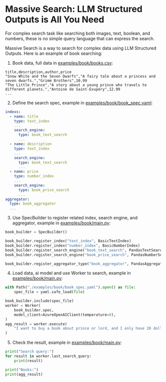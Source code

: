 Massive Search: LLM Structured Outputs is All You Need
=================

For complex search task like searching both images, text, boolean, and numbers,
these is no simple query language that can express the search.

Massive Search is a way to search for complex data using LLM Structured Outputs.
Here is an example of book searching:

1. Book data, full data in [examples/book/books.csv](examples/book/books.csv):

``` csv
title,description,author,price
"Snow White and the Seven Dwarfs","A fairy tale about a princess and seven dwarfs.","Grimm Brothers",10.99
"The Little Prince","A story about a young prince who travels to different planets.","Antoine de Saint-Exupéry",12.99
...
```

2. Define the search spec, example in [examples/book/book_spec.yaml](examples/book/book_spec.yaml):

``` yaml
indexs:
  - name: title
    type: text_index
    ...
    search_engine:
      type: book_text_search
      ...
  - name: description
    type: text_index
    ...
    search_engine:
      type: book_text_search
      ...
  - name: price
    type: number_index
    ...
    search_engine:
      type: book_price_search
      ...
aggregator:
  type: book_aggregator
  ...
```

3. Use SpecBuilder to register related index, search engine, and aggregator, example in [examples/book/main.py](examples/book/main.py):

``` python
book_builder = SpecBuilder()

book_builder.register_index("text_index", BasicTextIndex)
book_builder.register_index("number_index", BasicNumberIndex)
book_builder.register_search_engine("book_text_search", PandasTextSearchEngine)
book_builder.register_search_engine("book_price_search", PandasNumberSearchEngine)

book_builder.register_aggregator_type("book_aggregator", PandasAggregator)
```

4. Load data, ai model and use Worker to search, example in [examples/book/main.py](examples/book/main.py):

``` python
with Path("./examples/book/book_spec.yaml").open() as file:
    spec_file = yaml.safe_load(file)

book_builder.include(spec_file)
worker = Worker(
    book_builder.spec,
    model_client=AzureOpenAIClient(temperature=0),
)
agg_result = worker.execute(
    "I want to buy a book about prince or lord, and I only have 20 dollars.",
)
```

5. Check the result, example in [examples/book/main.py](examples/book/main.py):

``` python
print("Search query:")
for result in worker.last_search_query:
    print(result)

print("Books:")
print(agg_result)
```